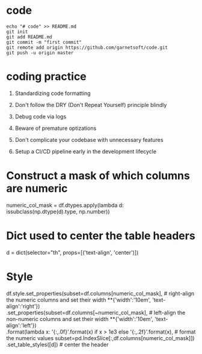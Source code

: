 # code

```
echo "# code" >> README.md
git init
git add README.md
git commit -m "first commit"
git remote add origin https://github.com/garnetsoft/code.git
git push -u origin master
```

# coding practice 

1. Standardizing code formatting

2. Don't follow the DRY (Don't Repeat Yourself) principle blindly

3. Debug code via logs

4. Beware of premature optizations 

5. Don't complicate your codebase with unnecessary features

6. Setup a CI/CD pipeline early in the development lifecycle

# Construct a mask of which columns are numeric
numeric_col_mask = df.dtypes.apply(lambda d: issubclass(np.dtype(d).type, np.number))

# Dict used to center the table headers
d = dict(selector="th",
    props=[('text-align', 'center')])

# Style
df.style.set_properties(subset=df.columns[numeric_col_mask], # right-align the numeric columns and set their width
                        **{'width':'10em', 'text-align':'right'})\
        .set_properties(subset=df.columns[~numeric_col_mask], # left-align the non-numeric columns and set their width
                        **{'width':'10em', 'text-align':'left'})\
        .format(lambda x: '{:,.0f}'.format(x) if x > 1e3 else '{:,.2f}'.format(x), # format the numeric values
                subset=pd.IndexSlice[:,df.columns[numeric_col_mask]])\
        .set_table_styles([d]) # center the header
